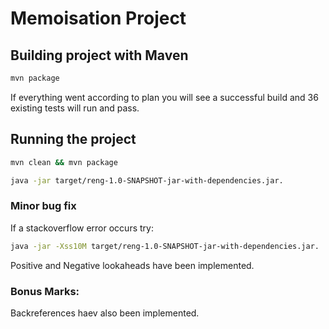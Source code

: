 
# Memoisation Project


## Building project with Maven
```bash
mvn package
```

If everything went according to plan you will see a successful build and 36 existing tests will run and pass.
 
## Running the project
```bash
mvn clean && mvn package

java -jar target/reng-1.0-SNAPSHOT-jar-with-dependencies.jar.
```

### Minor bug fix
If a stackoverflow error occurs try:
```bash
java -jar -Xss10M target/reng-1.0-SNAPSHOT-jar-with-dependencies.jar.
```

Positive and Negative lookaheads have been implemented.

### Bonus Marks:
Backreferences haev also been implemented.
